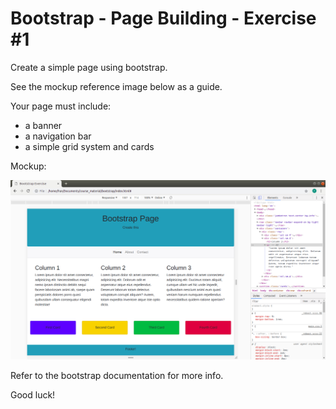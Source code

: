 # Bootstrap - Page Building - Exercise #1

Create a simple page using bootstrap.

See the mockup reference image below as a guide.

Your page must include:

- a banner
- a navigation bar
- a simple grid system and cards

Mockup:

![Mockup](mockup.png)

Refer to the bootstrap documentation for more info.

Good luck!
